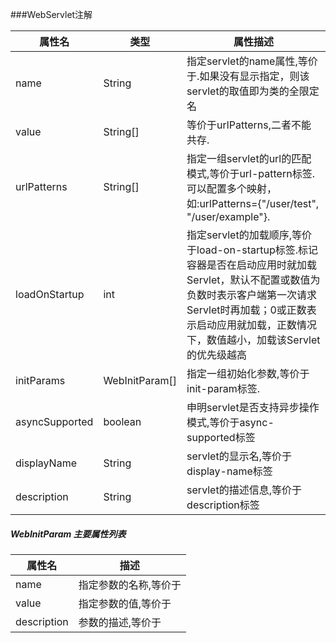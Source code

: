 ###WebServlet注解

| 属性名            | 类型             | 属性描述                                     |
| -------------- | -------------- | ---------------------------------------- |
| name           | String         | 指定servlet的name属性,等价于<Servlet-name>.如果没有显示指定，则该servlet的取值即为类的全限定名 |
| value          | String[]       | 等价于urlPatterns,二者不能共存.                   |
| urlPatterns    | String[]       | 指定一组servlet的url的匹配模式,等价于url-pattern标签.可以配置多个映射，如:urlPatterns={"/user/test", "/user/example"}. |
| loadOnStartup  | int            | 指定servlet的加载顺序,等价于load-on-startup标签.标记容器是否在启动应用时就加载Servlet，默认不配置或数值为负数时表示客户端第一次请求Servlet时再加载；0或正数表示启动应用就加载，正数情况下，数值越小，加载该Servlet的优先级越高 |
| initParams     | WebInitParam[] | 指定一组初始化参数,等价于init-param标签.               |
| asyncSupported | boolean        | 申明servlet是否支持异步操作模式,等价于async-supported标签 |
| displayName    | String         | servlet的显示名,等价于display-name标签            |
| description    | String         | servlet的描述信息,等价于description标签            |

##### WebInitParam  主要属性列表

| 属性名         | 描述                      |
| ----------- | ----------------------- |
| name        | 指定参数的名称,等价于<param-name> |
| value       | 指定参数的值,等价于<param-value> |
| description | 参数的描述,等价于<description>  |

